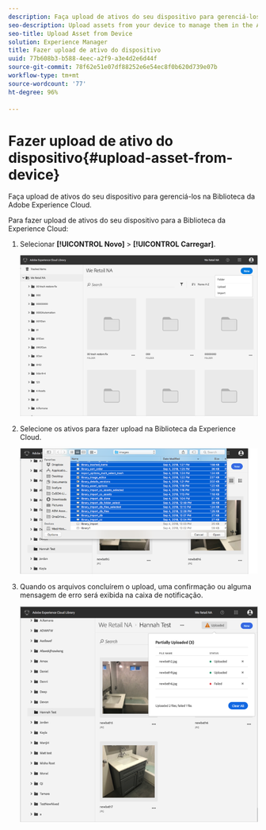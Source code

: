 ```yaml
---
description: Faça upload de ativos do seu dispositivo para gerenciá-los na Biblioteca da Adobe Experience Cloud.
seo-description: Upload assets from your device to manage them in the Adobe Experience Cloud Library.
seo-title: Upload Asset from Device
solution: Experience Manager
title: Fazer upload de ativo do dispositivo
uuid: 77b608b3-b588-4eec-a2f9-a3e4d2e6d44f
source-git-commit: 78f62e51e07df88252e6e54ec8f0b620d739e07b
workflow-type: tm+mt
source-wordcount: '77'
ht-degree: 96%

---
```



# Fazer upload de ativo do dispositivo{#upload-asset-from-device}

Faça upload de ativos do seu dispositivo para gerenciá-los na Biblioteca da Adobe Experience Cloud.

Para fazer upload de ativos do seu dispositivo para a Biblioteca da Experience Cloud:

1. Selecionar **[!UICONTROL Novo]** > **[!UICONTROL Carregar]**.

   ![](assets/library_new_folder_upload.png)

1. Selecione os ativos para fazer upload na Biblioteca da Experience Cloud.

   ![](assets/library_upload_assets_device.png)

1. Quando os arquivos concluírem o upload, uma confirmação ou alguma mensagem de erro será exibida na caixa de notificação.

   ![](assets/library_error_confirm_messages.png)


